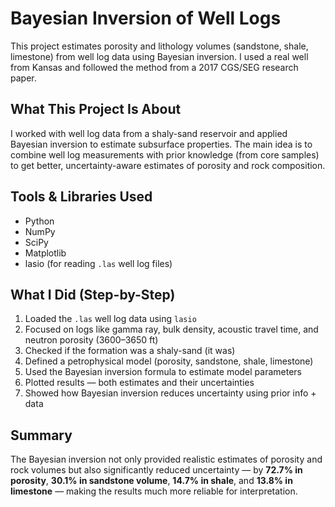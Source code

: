 # Bayesian Inversion of Well Logs

This project estimates porosity and lithology volumes (sandstone, shale, limestone) from well log data using Bayesian inversion. I used a real well from Kansas and followed the method from a 2017 CGS/SEG research paper.

##  What This Project Is About

I worked with well log data from a shaly-sand reservoir and applied Bayesian inversion to estimate subsurface properties. The main idea is to combine well log measurements with prior knowledge (from core samples) to get better, uncertainty-aware estimates of porosity and rock composition.

## Tools & Libraries Used

- Python
- NumPy
- SciPy
- Matplotlib
- lasio (for reading `.las` well log files)

##  What I Did (Step-by-Step)

1. Loaded the `.las` well log data using `lasio`
2. Focused on logs like gamma ray, bulk density, acoustic travel time, and neutron porosity (3600–3650 ft)
3. Checked if the formation was a shaly-sand (it was)
4. Defined a petrophysical model (porosity, sandstone, shale, limestone)
5. Used the Bayesian inversion formula to estimate model parameters
6. Plotted results — both estimates and their uncertainties
7. Showed how Bayesian inversion reduces uncertainty using prior info + data


## Summary

The Bayesian inversion not only provided realistic estimates of porosity and rock volumes but also significantly reduced uncertainty — by **72.7% in porosity**, **30.1% in sandstone volume**, **14.7% in shale**, and **13.8% in limestone** — making the results much more reliable for interpretation.

